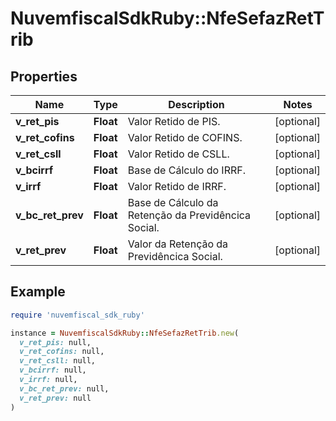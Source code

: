 # NuvemfiscalSdkRuby::NfeSefazRetTrib

## Properties

| Name | Type | Description | Notes |
| ---- | ---- | ----------- | ----- |
| **v_ret_pis** | **Float** | Valor Retido de PIS. | [optional] |
| **v_ret_cofins** | **Float** | Valor Retido de COFINS. | [optional] |
| **v_ret_csll** | **Float** | Valor Retido de CSLL. | [optional] |
| **v_bcirrf** | **Float** | Base de Cálculo do IRRF. | [optional] |
| **v_irrf** | **Float** | Valor Retido de IRRF. | [optional] |
| **v_bc_ret_prev** | **Float** | Base de Cálculo da Retenção da Previdêncica Social. | [optional] |
| **v_ret_prev** | **Float** | Valor da Retenção da Previdêncica Social. | [optional] |

## Example

```ruby
require 'nuvemfiscal_sdk_ruby'

instance = NuvemfiscalSdkRuby::NfeSefazRetTrib.new(
  v_ret_pis: null,
  v_ret_cofins: null,
  v_ret_csll: null,
  v_bcirrf: null,
  v_irrf: null,
  v_bc_ret_prev: null,
  v_ret_prev: null
)
```

